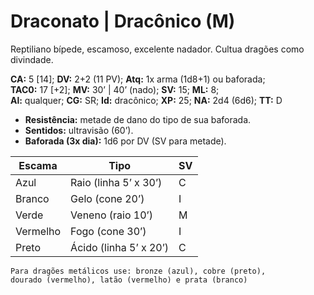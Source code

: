 # Draconato | Dracônico (M)

Reptiliano bípede, escamoso, excelente nadador. Cultua dragões como divindade.

**CA:** 5 [14]; **DV:** 2+2 (11 PV); **Atq:** 1x arma (1d8+1) ou baforada;  
**TAC0:** 17 [+2]; **MV:** 30’ | 40’ (nado); **SV:** 15; **ML:** 8;  
**Al:** qualquer; **CG:** SR; **Id:** dracônico; **XP:** 25; **NA:** 2d4 (6d6); **TT:** D

- **Resistência:** metade de dano do tipo de sua baforada.  
- **Sentidos:** ultravisão (60’).  
- **Baforada (3x dia):** 1d6 por DV (SV para metade).

| Escama   | Tipo                   | SV  |
| -------- | ---------------------- | --- |
| Azul     | Raio (linha 5’ x 30’)  | C   |
| Branco   | Gelo (cone 20’)        | I   |
| Verde    | Veneno (raio 10’)      | M   |
| Vermelho | Fogo (cone 30’)        | I   |
| Preto    | Ácido (linha 5’ x 20’) | C   |

````
Para dragões metálicos use: bronze (azul), cobre (preto), 
dourado (vermelho), latão (vermelho) e prata (branco)
````
